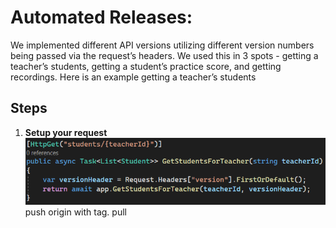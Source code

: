 # Automated Releases:
We implemented different API versions utilizing different version numbers being passed via the request’s headers. We used this in 3 spots - getting a teacher’s students, getting a student’s practice score, and getting recordings. Here is an example getting a teacher’s students
## __Steps__
1. __Setup your request__
     ![catch and handle request](images/image2.png)
     push origin with tag.
     pull
